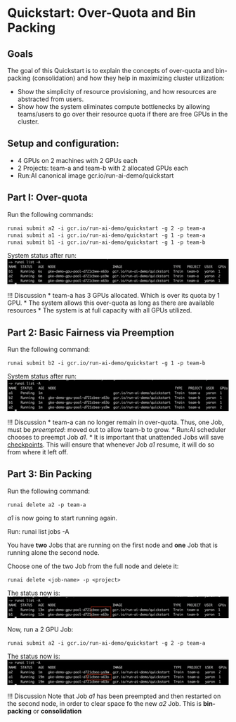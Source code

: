 # Quickstart: Over-Quota and Bin Packing

## Goals

The goal of this Quickstart is to explain the concepts of over-quota and bin-packing (consolidation) and how they help in maximizing cluster utilization: 

* Show the simplicity of resource provisioning, and how resources are abstracted from users.
* Show how the system eliminates compute bottlenecks by allowing teams/users to go over their resource quota if there are free GPUs in the cluster.

## Setup and configuration:

* 4 GPUs on 2 machines with 2 GPUs each
* 2 Projects: team-a and team-b with 2 allocated GPUs each
* Run:AI canonical image gcr.io/run-ai-demo/quickstart

## Part I: Over-quota

Run the following commands:

    runai submit a2 -i gcr.io/run-ai-demo/quickstart -g 2 -p team-a
    runai submit a1 -i gcr.io/run-ai-demo/quickstart -g 1 -p team-a
    runai submit b1 -i gcr.io/run-ai-demo/quickstart -g 1 -p team-b

System status after run:
![overquota1](img/overquota1.png)


!!! Discussion
    * team-a has 3 GPUs allocated. Which is over its quota by 1 GPU. 
    * The system allows this over-quota as long as there are available resources
    * The system is at full capacity with all GPUs utilized. 

## Part 2: Basic Fairness via Preemption

Run the following command:

    runai submit b2 -i gcr.io/run-ai-demo/quickstart -g 1 -p team-b

System status after run:
![overquota2](img/overquota2.png)

!!! Discussion
    * team-a can no longer remain in over-quota. Thus, one Job, must be _preempted_: moved out to allow team-b to grow.
    * Run:AI scheduler chooses to preempt Job _a1_.
    * It is important that unattended Jobs will save [checkpoints](../best-practices/Saving-Deep-Learning-Checkpoints.md). This will ensure that whenever Job _a1_ resume, it will do so from where it left off.

## Part 3: Bin Packing

Run the following command:

    runai delete a2 -p team-a

_a1_ is now going to start running again.

Run: 
    runai list jobs -A

You have __two__ Jobs that are running on the first node and __one__ Job that is running alone the second node. 

Choose one of the two Job from the full node and delete it:

    runai delete <job-name> -p <project>

The status now is:
![overquota3](img/overquota3.png)

Now, run a 2 GPU Job:

    runai submit a2 -i gcr.io/run-ai-demo/quickstart -g 2 -p team-a

The status now is:
![overquota4](img/overquota4.png)

!!! Discussion 
    Note that Job _a1_ has been preempted and then restarted on the second node, in order to clear space fo the new _a2_ Job. This is __bin-packing__ or __consolidation__





